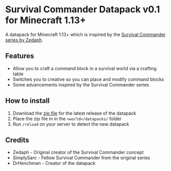 # Survival Commander Datapack v0.1 for Minecraft 1.13+

A datapack for Minecraft 1.13+ which is inspired by the
[Survival Commander series by Zedaph](https://www.youtube.com/playlist?list=PLaURolsKD_VGoVCadwVdGqAdlWnTwoBdr).

## Features

* Allow you to craft a command block in a survival world via a crafting table
* Switches you to creative so you can place and modify command blocks
* Some advancements inspired by the Survival Commander series

## How to install

1. Download the [zip file](https://github.com/DrHenchman/survival-commander/archive/survival_commander_v_0_1.zip) for the latest release of the datapack
2. Place the zip file in in the `<world>/datapacks/` folder
3. Run `/reload` on your server to detect the new datapack

## Credits

* Zedaph - Original creator of the Survival Commander concept
* SimplySarc - Fellow Survival Commander from the original series
* DrHenchman - Creator of the datapack
